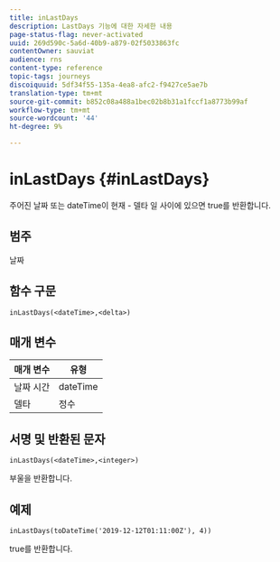 ```yaml
---
title: inLastDays
description: LastDays 기능에 대한 자세한 내용
page-status-flag: never-activated
uuid: 269d590c-5a6d-40b9-a879-02f5033863fc
contentOwner: sauviat
audience: rns
content-type: reference
topic-tags: journeys
discoiquuid: 5df34f55-135a-4ea8-afc2-f9427ce5ae7b
translation-type: tm+mt
source-git-commit: b852c08a488a1bec02b8b31a1fccf1a8773b99af
workflow-type: tm+mt
source-wordcount: '44'
ht-degree: 9%

---
```



# inLastDays {#inLastDays}

주어진 날짜 또는 dateTime이 현재 - 델타 일 사이에 있으면 true를 반환합니다.

## 범주

날짜

## 함수 구문

`inLastDays(<dateTime>,<delta>)`

## 매개 변수

| 매개 변수 | 유형 |
|-----------|------------------|
| 날짜 시간 | dateTime |
| 델타 | 정수 |

## 서명 및 반환된 문자

`inLastDays(<dateTime>,<integer>)`

부울을 반환합니다.

## 예제

`inLastDays(toDateTime('2019-12-12T01:11:00Z'), 4))`

true를 반환합니다.
